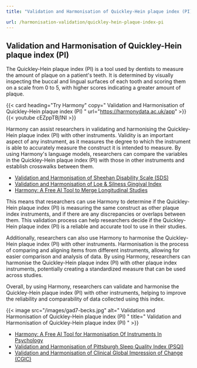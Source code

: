 ```yaml
---
title: "Validation and Harmonisation of Quickley-Hein plaque index (PI)"

url: /harmonisation-validation/quickley-hein-plaque-index-pi
---
```


## Validation and Harmonisation of Quickley-Hein plaque index (PI)

The Quickley-Hein plaque index (PI) is a tool used by dentists to measure the amount of plaque on a patient's teeth. It is determined by visually inspecting the buccal and lingual surfaces of each tooth and scoring them on a scale from 0 to 5, with higher scores indicating a greater amount of plaque. 

{{< card heading="Try Harmony" copy=" Validation and Harmonisation of Quickley-Hein plaque index (PI) " url="https://harmonydata.ac.uk/app" >}}
{{< youtube cEZppTBj1NI >}}

Harmony can assist researchers in validating and harmonising the Quickley-Hein plaque index (PI) with other instruments. Validity is an important aspect of any instrument, as it measures the degree to which the instrument is able to accurately measure the construct it is intended to measure. By using Harmony's language models, researchers can compare the variables in the Quickley-Hein plaque index (PI) with those in other instruments and establish crosswalks between them.

* [Validation and Harmonisation of Sheehan Disability Scale (SDS)](/harmonisation-validation/sheehan-disability-scale-sds)
* [Validation and Harmonisation of Loe & Silness Gingival Index](/harmonisation-validation/loe-silness-gingival-index)
* [Harmony: A Free AI Tool to Merge Longitudinal Studies](/item-harmonisation/harmony-a-free-ai-tool-to-merge-longitudinal-studies)

This means that researchers can use Harmony to determine if the Quickley-Hein plaque index (PI) is measuring the same construct as other plaque index instruments, and if there are any discrepancies or overlaps between them. This validation process can help researchers decide if the Quickley-Hein plaque index (PI) is a reliable and accurate tool to use in their studies.

Additionally, researchers can also use Harmony to harmonise the Quickley-Hein plaque index (PI) with other instruments. Harmonisation is the process of comparing and aligning items from different instruments, allowing for easier comparison and analysis of data. By using Harmony, researchers can harmonise the Quickley-Hein plaque index (PI) with other plaque index instruments, potentially creating a standardized measure that can be used across studies.

Overall, by using Harmony, researchers can validate and harmonise the Quickley-Hein plaque index (PI) with other instruments, helping to improve the reliability and comparability of data collected using this index. 


{{< image src="/images/gad7-becks.jpg" alt=" Validation and Harmonisation of Quickley-Hein plaque index (PI) " title=" Validation and Harmonisation of Quickley-Hein plaque index (PI) " >}}









* [Harmony: A Free AI Tool for Harmonisation Of Instruments In Psychology](/item-harmonisation/harmony-a-free-ai-tool-for-harmonisation-of-instruments-in-psychology)
* [Validation and Harmonisation of Pittsburgh Sleep Quality Index (PSQI)](/harmonisation-validation/pittsburgh-sleep-quality-index-psqi)
* [Validation and Harmonisation of Clinical Global Impression of Change (CGIC)](/harmonisation-validation/clinical-global-impression-of-change-cgic)
